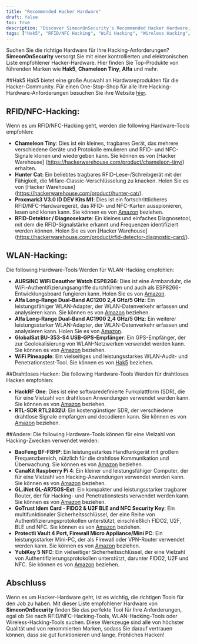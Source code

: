 ```yaml
---
title: "Recommended Hacker Hardware"
draft: false
toc: true
description: "Discover SimeonOnSecurity's Recommended Hacker Hardware, including tools for RFID/NFC and WiFi hacking, wireless hacking, and more. Shop top products from brands like Hak5, Chameleon Tiny, Alfa, and more. Find the perfect tool for your needs with SimeonOnSecurity's comprehensive and professional recommendations."
tags: ["Hak5", "RFID/NFC Hacking", "WiFi Hacking", "Wireless Hacking", "Other", "Recommendations", "Chameleon Tiny", "Hunter Cat", "Proxmark3", "RFID Detector", "WiFi Deauther Watch", "Alfa Long-Range Dual-Band", "GlobalSat BU-353-S4", "WiFi Pineapple", "HackRF One", "RTL-SDR RTL2832U", "BaoFeng BF-F8HP", "CanaKit Raspberry Pi 4", "GL.iNet GL-AR750S-Ext", "GoTrust Idem Card", "Protectli Vault", "YubiKey 5 NFC", "FIDO2", "U2F BLE", "NFC Security Key"]
---
```


 Suchen Sie die richtige Hardware für Ihre Hacking-Anforderungen? **SimeonOnSecurity** versorgt Sie mit einer kontrollierten und elektronischen Liste empfohlener Hacker-Hardware. Hier finden Sie Top-Produkte von führenden Marken wie **Hak5**, **Chameleon Tiny**, **Alfa** und mehr.  ##Hak5 Hak5 bietet eine große Auswahl an Hardwareprodukten für die Hacker-Community. Für einen One-Stop-Shop für alle Ihre Hacking-Hardware-Anforderungen besuchen Sie ihre Website [hier](https://shop.hak5.org/).  ## RFID/NFC-Hacking: Wenn es um RFID/NFC-Hacking geht, werden die following Hardware-Tools empfohlen: - **Chameleon Tiny**: Dies ist ein kleines, tragbares Gerät, das mehrere verschiedene Geräte und Protokolle emulieren und RFID- und NFC-Signale klonen und wiedergeben kann. Sie können es von [Hacker Warehouse] (https://hackerwarehouse.com/product/chameleon-tiny/) erhalten. - **Hunter Cat**: Ein beliebtes tragbares RFID-Lese-/Schreibgerät mit der Fähigkeit, die Mifare-Classic-Verschlüsselung zu knacken. Holen Sie es von [Hacker Warehouse] (https://hackerwarehouse.com/product/hunter-cat/). - **Proxmark3 V3.0 ID DEV Kits M1**: Dies ist ein fortschrittlicheres RFID/NFC-Hardwaregerät, das RFID- und NFC-Karten ausspionieren, lesen und klonen kann. Sie können es von [Amazon](https://amzn.to/3g83cFx) beziehen. - **RFID-Detektor / Diagnosekarte**: Ein kleines und einfaches Diagnosetool, mit dem die RFID-Signalstärke erkannt und Frequenzen identifiziert werden können. Holen Sie es von [Hacker Warehouse] (https://hackerwarehouse.com/product/rfid-detector-diagnostic-card/).  ## WLAN-Hacking: Die following Hardware-Tools Werden für WLAN-Hacking empfohlen: - **AURSINC WiFi Deauther Watch ESP8266**: Dies ist eine Armbanduhr, die WiFi-Authentifizierungsangriffe durchführen und auch als ESP8266-Entwicklungsboard fungieren kann. Holen Sie es von [Amazon](https://amzn.to/2P0W3uX). - **Alfa Long-Range Dual-Band AC1200 2,4 GHz/5 GHz**: Ein leistungsfähiger WLAN-Adapter, der WLAN-Datenverkehr erfassen und analysieren kann. Sie können es von [Amazon](https://amzn.to/330FAPG) beziehen. - **Alfa Long-Range Dual-Band AC1900 2,4 GHz/5 GHz**: Ein weiterer leistungsstarker WLAN-Adapter, der WLAN-Datenverkehr erfassen und analysieren kann. Holen Sie es von [Amazon](https://amzn.to/39xzZlh). - **GlobalSat BU-353-S4 USB-GPS-Empfänger**: Ein GPS-Empfänger, der zur Geolokalisierung von WLAN-Netzwerken verwendet werden kann. Sie können es von [Amazon](https://amzn.to/3fcHWxq) beziehen. - **WiFi Pineapple**: Ein vielseitiges und leistungsstarkes WLAN-Audit- und Penetrationstest-Tool. Sie können es von [Hak5](https://shop.hak5.org/products/wifi-pineapple) beziehen.  ##Drahtloses Hacken: Die following Hardware-Tools Werden für drahtloses Hacken empfohlen: - **HackRF One**: Dies ist eine softwaredefinierte Funkplattform (SDR), die für eine Vielzahl von drahtlosen Anwendungen verwendet werden kann. Sie können es von [Amazon](https://amzn.to/2OXVj9Q) beziehen. - **RTL-SDR RTL2832U**: Ein kostengünstiger SDR, der verschiedene drahtlose Signale empfangen und decodieren kann. Sie können es von [Amazon](https://amzn.to/302Egd9) beziehen.  ##Andere: Die following Hardware-Tools können für eine Vielzahl von Hacking-Zwecken verwendet werden: - **BaoFeng BF-F8HP**: Ein leistungsstarkes Handfunkgerät mit großem Frequenzbereich, nützlich für die drahtlose Kommunikation und Überwachung. Sie können es von [Amazon](https://amzn.to/39vChkK) beziehen. - **CanaKit Raspberry Pi 4**: Ein kleiner und leistungsfähiger Computer, der für eine Vielzahl von Hacking-Anwendungen verwendet werden kann. Sie können es von [Amazon](https://amzn.to/2EqDyOx) beziehen. - **GL.iNet GL-AR750S-Ext**: Ein kompakter und leistungsstarker tragbarer Router, der für Hacking- und Penetrationstests verwendet werden kann. Sie können es von [Amazon](https://amzn.to/3g5PTFV) beziehen. - **GoTrust Idem Card - FIDO2 & U2F BLE and NFC Security Key**: Ein multifunktionaler Sicherheitsschlüssel, der eine Reihe von Authentifizierungsprotokollen unterstützt, einschließlich FIDO2, U2F, BLE und NFC. Sie können es von [Amazon](https://amzn.to/30RFE1x) beziehen. - **Protectli Vault 4 Port, Firewall Micro Appliance/Mini PC**: Ein leistungsstarker Mini-PC, der als Firewall oder VPN-Router verwendet werden kann. Sie können es von [Amazon](https://amzn.to/2X1S2KZ) beziehen. - **YubiKey 5 NFC**: Ein vielseitiger Sicherheitsschlüssel, der eine Vielzahl von Authentifizierungsprotokollen unterstützt, darunter FIDO2, U2F und NFC. Sie können es von [Amazon](https://amzn.to/2OXAxHw) beziehen.  ## Abschluss Wenn es um Hacker-Hardware geht, ist es wichtig, die richtigen Tools für den Job zu haben. Mit dieser Liste empfohlener Hardware von **SimeonOnSecurity** finden Sie das perfekte Tool für Ihre Anforderungen, egal ob Sie nach RFID/NFC-Hacking-Tools, WLAN-Hacking-Tools oder Wireless-Hacking-Tools suchen. Diese Werkzeuge sind alle von höchster Qualität und von renommierten Marken, sodass Sie darauf vertrauen können, dass sie gut funktionieren und lange. Fröhliches Hacken!  